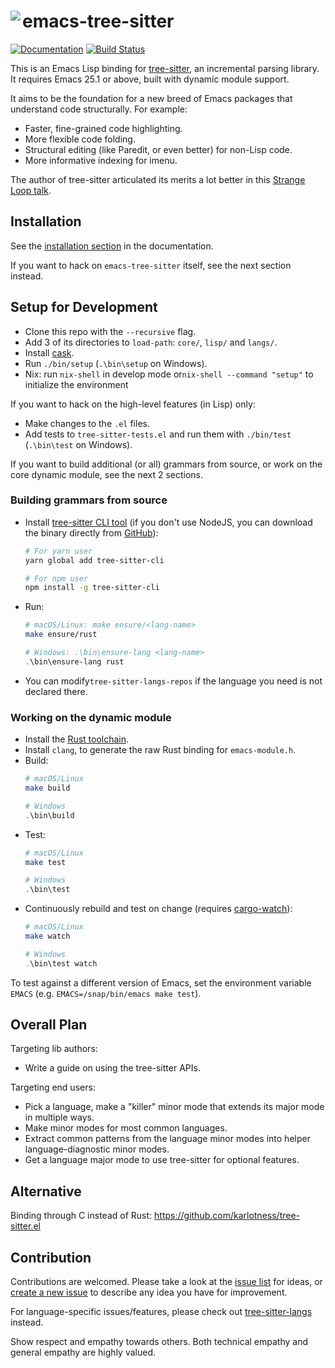 # emacs-tree-sitter <img src="doc/static/img/emacs-tree-sitter-96x96.png" align="left">
[![Documentation](https://img.shields.io/badge/documentation-latest-blue)](https://ubolonton.github.io/emacs-tree-sitter/)
[![Build Status](https://dev.azure.com/ubolonton/emacs-tree-sitter/_apis/build/status/ci?branchName=master&label=build&api-version=6.0-preview.1)](https://dev.azure.com/ubolonton/emacs-tree-sitter/_build/latest?definitionId=2&branchName=master)

This is an Emacs Lisp binding for [tree-sitter](https://tree-sitter.github.io/tree-sitter/), an incremental parsing library. It requires Emacs 25.1 or above, built with dynamic module support.

It aims to be the foundation for a new breed of Emacs packages that understand code structurally. For example:
- Faster, fine-grained code highlighting.
- More flexible code folding.
- Structural editing (like Paredit, or even better) for non-Lisp code.
- More informative indexing for imenu.

The author of tree-sitter articulated its merits a lot better in this [Strange Loop talk](https://www.thestrangeloop.com/2018/tree-sitter---a-new-parsing-system-for-programming-tools.html).

## Installation

See the [installation section](https://ubolonton.github.io/emacs-tree-sitter/installation/) in the documentation.

If you want to hack on `emacs-tree-sitter` itself, see the next section instead.

## Setup for Development

- Clone this repo with the `--recursive` flag.
- Add 3 of its directories to `load-path`: `core/`, `lisp/` and `langs/`.
- Install [cask](https://cask.readthedocs.io).
- Run `./bin/setup` (`.\bin\setup` on Windows).
- Nix: run `nix-shell` in develop mode or`nix-shell --command "setup"` to initialize the environment

If you want to hack on the high-level features (in Lisp) only:
- Make changes to the `.el` files.
- Add tests to `tree-sitter-tests.el` and run them with `./bin/test` (`.\bin\test` on Windows).

If you want to build additional (or all) grammars from source, or work on the core dynamic module, see the next 2 sections.

### Building grammars from source

- Install [tree-sitter CLI tool](https://tree-sitter.github.io/tree-sitter/creating-parsers#installation) (if you don't use NodeJS, you can download the binary directly from [GitHub](https://github.com/tree-sitter/tree-sitter/releases)):
    ```bash
    # For yarn user
    yarn global add tree-sitter-cli

    # For npm user
    npm install -g tree-sitter-cli
    ```
- Run:
    ```bash
    # macOS/Linux: make ensure/<lang-name>
    make ensure/rust
    ```
    ```powershell
    # Windows: .\bin\ensure-lang <lang-name>
    .\bin\ensure-lang rust
    ```
- You can modify`tree-sitter-langs-repos` if the language you need is not declared there.

### Working on the dynamic module

- Install the [Rust toolchain](https://rustup.rs/).
- Install `clang`, to generate the raw Rust binding for `emacs-module.h`.
- Build:
    ```bash
    # macOS/Linux
    make build
    ```
    ```powershell
    # Windows
    .\bin\build
    ```
- Test:
    ```bash
    # macOS/Linux
    make test
    ```
    ```powershell
    # Windows
    .\bin\test
    ```
- Continuously rebuild and test on change (requires [cargo-watch](https://github.com/passcod/cargo-watch)):
    ```bash
    # macOS/Linux
    make watch
    ```
    ```powershell
    # Windows
    .\bin\test watch
    ```

To test against a different version of Emacs, set the environment variable `EMACS` (e.g. `EMACS=/snap/bin/emacs make test`).

## Overall Plan

Targeting lib authors:
- Write a guide on using the tree-sitter APIs.

Targeting end users:
- Pick a language, make a "killer" minor mode that extends its major mode in multiple ways.
- Make minor modes for most common languages.
- Extract common patterns from the language minor modes into helper language-diagnostic minor modes.
- Get a language major mode to use tree-sitter for optional features.

## Alternative

Binding through C instead of Rust: https://github.com/karlotness/tree-sitter.el

## Contribution

Contributions are welcomed. Please take a look at the [issue list](https://github.com/ubolonton/emacs-tree-sitter/issues) for ideas, or [create a new issue](https://github.com/ubolonton/emacs-tree-sitter/issues/new) to describe any idea you have for improvement.

For language-specific issues/features, please check out [tree-sitter-langs](https://github.com/ubolonton/tree-sitter-langs) instead.

Show respect and empathy towards others. Both technical empathy and general empathy are highly valued.
